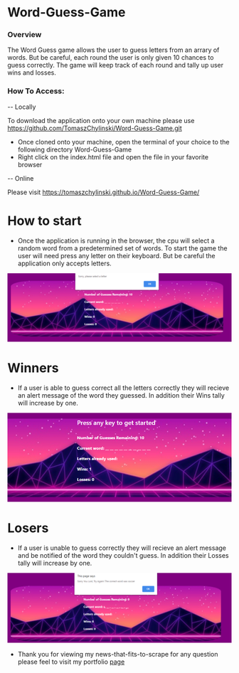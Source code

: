 # Word-Guess-Game

### Overview

The Word Guess game allows the user to guess letters from an arrary of words. But be careful, each round the user is only given 10 chances to guess correctly. The game will keep track of each round and tally up user wins and losses. 


### How To Access:

 -- Locally

To download the application onto your own machine please use https://github.com/TomaszChylinski/Word-Guess-Game.git

* Once cloned onto your machine, open the terminal of your choice to the following directory Word-Guess-Game
* Right click on the index.html file and open the file in your favorite browser

-- Online

Please visit https://tomaszchylinski.github.io/Word-Guess-Game/

# How to start

* Once the application is running in the browser, the cpu will select a random word from a predetermined set of words. To start the game the user will need press any letter on their keyboard. But be careful the application only accepts letters.

<img src="./assets/images/word-guess-game-1.PNG">

# Winners 

* If a user is able to guess correct all the letters correctly they will recieve an alert message of the word they guessed. In addition their Wins tally will increase by one.

<img src="./assets/images/word-guess-game-2.PNG">

# Losers

* If a user is unable to guess correctly they will recieve an alert message and be notified of the word they couldn't guess. In addition their Losses tally will increase by one.

<img src="./assets/images/word-guess-game-3.PNG">


* Thank you for viewing my news-that-fits-to-scrape for any question please feel to visit my portfolio <a href="https://tomaszchylinski.github.io/chylinski-tomasz-portfolio/index.html">page</a>
